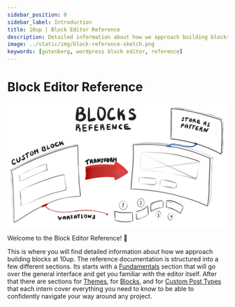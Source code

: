 ```yaml
---
sidebar_position: 0
sidebar_label: Introduction
title: 10up | Block Editor Reference
description: Detailed information about how we approach building blocks at 10up
image: ../static/img/block-reference-sketch.png
keywords: [gutenberg, wordpress block editor, reference]
---
```


# Block Editor Reference

![Books on a bookshelf](../static/img/block-reference-sketch.png)

Welcome to the Block Editor Reference! :wave:

This is where you will find detailed information about how we approach building blocks at 10up. The reference documentation is structured into a few different sections. Its starts with a [Fundamentals](./01-Fundamentals/the-editor.md) section that will go over the general interface and get you familiar with the editor itself. After that there are sections for [Themes](./02-Themes/styles.md), for [Blocks](./03-Blocks/block-patterns.md), and for [Custom Post Types](./04-custom-post-types.md) that each intern cover everything you need to know to be able to confidently navigate your way around any project.
